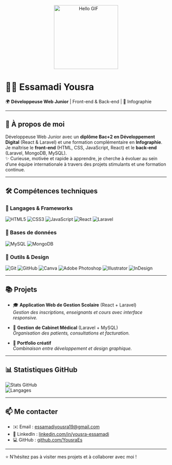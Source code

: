 <p align="center">
  <img src="[[https://media3.giphy.com/media/v1.Y2lkPTc5MGI3NjExZGZpYnFpcHh2anh5OG5odXp3b2w0NmdiZDNxY3kzczk5ZjdtdWR6YyZlcD12MV9pbnRlcm5hbF9naWZfYnlfaWQmY3Q9Zw/MuCF8yZPwSasj4SJJv/giphy.gif](https://media2.giphy.com/media/v1.Y2lkPTc5MGI3NjExNTF5eGZhZXdneXBjNWQ0a292NnR6d25maGxhaW5pa25jcDd1cjhkZCZlcD12MV9pbnRlcm5hbF9naWZfYnlfaWQmY3Q9Zw/BferOKonYOspm28AiB/giphy.gif)](https://media4.giphy.com/media/v1.Y2lkPTc5MGI3NjExdjFoZzk1NG0zdjJ6MmFwbXBoZWFjNGpyNTNlbDVlcm9zN3ZmcDNubCZlcD12MV9pbnRlcm5hbF9naWZfYnlfaWQmY3Q9Zw/3ohs7LtH9LX6YlWx68/giphy.gif)" alt="Hello GIF" width="200"/>
</p>

# 👩‍💻 Essamadi Yousra  

🌍 **Développeuse Web Junior** | Front-end & Back-end | 🎨 Infographie  

---

## 🚀 À propos de moi
Développeuse Web Junior avec un **diplôme Bac+2 en Développement Digital** (React & Laravel) et une formation complémentaire en **Infographie**.  
Je maîtrise le **front-end** (HTML, CSS, JavaScript, React) et le **back-end** (Laravel, MongoDB, MySQL).  
✨ Curieuse, motivée et rapide à apprendre, je cherche à évoluer au sein d’une équipe internationale à travers des projets stimulants et une formation continue.  

---

## 🛠️ Compétences techniques

### 🔹 Langages & Frameworks
![HTML5](https://img.shields.io/badge/HTML5-E34F26?style=for-the-badge&logo=html5&logoColor=white)
![CSS3](https://img.shields.io/badge/CSS3-1572B6?style=for-the-badge&logo=css3&logoColor=white)
![JavaScript](https://img.shields.io/badge/JavaScript-F7DF1E?style=for-the-badge&logo=javascript&logoColor=black)
![React](https://img.shields.io/badge/React-61DAFB?style=for-the-badge&logo=react&logoColor=black)
![Laravel](https://img.shields.io/badge/Laravel-FF2D20?style=for-the-badge&logo=laravel&logoColor=white)

### 🔹 Bases de données
![MySQL](https://img.shields.io/badge/MySQL-4479A1?style=for-the-badge&logo=mysql&logoColor=white)
![MongoDB](https://img.shields.io/badge/MongoDB-4EA94B?style=for-the-badge&logo=mongodb&logoColor=white)

### 🔹 Outils & Design
![Git](https://img.shields.io/badge/Git-F05032?style=for-the-badge&logo=git&logoColor=white)
![GitHub](https://img.shields.io/badge/GitHub-181717?style=for-the-badge&logo=github&logoColor=white)
![Canva](https://img.shields.io/badge/Canva-00C4CC?style=for-the-badge&logo=canva&logoColor=white)
![Adobe Photoshop](https://img.shields.io/badge/Photoshop-31A8FF?style=for-the-badge&logo=adobe-photoshop&logoColor=white)
![Illustrator](https://img.shields.io/badge/Illustrator-FF9A00?style=for-the-badge&logo=adobe-illustrator&logoColor=white)
![InDesign](https://img.shields.io/badge/InDesign-FF3366?style=for-the-badge&logo=adobe-indesign&logoColor=white)

---

## 📚 Projets

- 🎓 **Application Web de Gestion Scolaire** (React + Laravel)  
  _Gestion des inscriptions, enseignants et cours avec interface responsive._  

- 🏥 **Gestion de Cabinet Médical** (Laravel + MySQL)  
  _Organisation des patients, consultations et facturation._  

- 🎨 **Portfolio créatif**  
  _Combinaison entre développement et design graphique._  

---

## 📊 Statistiques GitHub  

![Stats GitHub](https://github-readme-stats.vercel.app/api?username=YousraEs&show_icons=true&theme=radical)  
![Langages](https://github-readme-stats.vercel.app/api/top-langs/?username=YousraEs&layout=compact&theme=radical)

---

## 📫 Me contacter

- ✉️ Email : [essamadiyousra19@gmail.com](mailto:essamadiyousra19@gmail.com)  
- 💼 LinkedIn : [linkedin.com/in/yousra-essamadi](https://www.linkedin.com/in/yousra-essamadi/)  
- 💻 GitHub : [github.com/YousraEs](https://github.com/YousraEs)  

---

⭐ N’hésitez pas à visiter mes projets et à collaborer avec moi !
